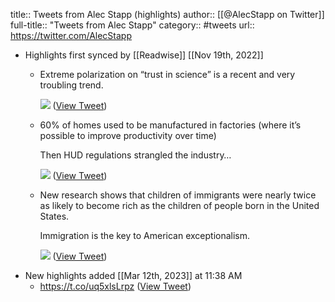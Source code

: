 title:: Tweets from Alec Stapp (highlights)
author:: [[@AlecStapp on Twitter]]
full-title:: "Tweets from Alec Stapp"
category:: #tweets
url:: https://twitter.com/AlecStapp

- Highlights first synced by [[Readwise]] [[Nov 19th, 2022]]
	- Extreme polarization on “trust in science” is a recent and very troubling trend. 
	  
	  ![](https://pbs.twimg.com/media/FSO-is3XIAAfBT3.jpg) ([View Tweet](https://twitter.com/AlecStapp/status/1523270604891123713))
	- 60% of homes used to be manufactured in factories (where it’s possible to improve productivity over time)
	  
	  Then HUD regulations strangled the industry… 
	  
	  ![](https://pbs.twimg.com/media/FUaRtZiWAAA5p9t.jpg) ([View Tweet](https://twitter.com/AlecStapp/status/1533072936655015936))
	- New research shows that children of immigrants were nearly twice as likely to become rich as the children of people born in the United States.
	  
	  Immigration is the key to American exceptionalism. 
	  
	  ![](https://pbs.twimg.com/media/FXd2lDhXgAUiP7C.jpg) ([View Tweet](https://twitter.com/AlecStapp/status/1546836025615568902))
- New highlights added [[Mar 12th, 2023]] at 11:38 AM
	- https://t.co/uq5xlsLrpz ([View Tweet](https://twitter.com/AlecStapp/status/1634311960157192192))